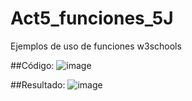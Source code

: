 # Act5_funciones_5J
Ejemplos de uso de funciones  w3schools

##Código:
![image](https://github.com/user-attachments/assets/ef4fb98d-4013-46f8-a2ef-66adf05b977a)

##Resultado:
![image](https://github.com/user-attachments/assets/8003271a-cc41-4d88-b58f-28f8bde05805)




